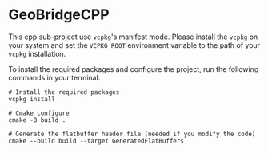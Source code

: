 # GeoBridgeCPP

This cpp sub-project use `vcpkg`'s manifest mode.
Please install the `vcpkg` on your system and set the `VCPKG_ROOT` environment variable to the path of your `vcpkg` installation.

To install the required packages and configure the project, run the following commands in your terminal:
```pwsh
# Install the required packages	
vcpkg install

# Cmake configure
cmake -B build .

# Generate the flatbuffer header file (needed if you modify the code)
cmake --build build --target GeneratedFlatBuffers
```
